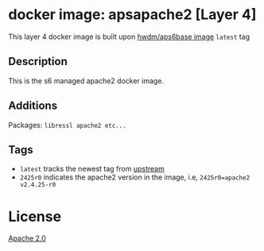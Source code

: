 # docker image: apsapache2 [Layer 4]

This layer 4 docker image is built upon [hwdm/aps6base image](https://hub.docker.com/r/hwdm/aps6base/) `latest` tag

## Description
This is the s6 managed apache2 docker image.  

## Additions
Packages: `libressl apache2 etc...`

## Tags

* `latest` tracks the newest tag from [upstream](https://hub.docker.com/r/hwdm/aps6base/)
* `2425r0` indicates the apache2 version in the image, i.e, `2425r0=apache2 v2.4.25-r0`

# License
[Apache 2.0](https://www.tldrlegal.com/l/apache2)
